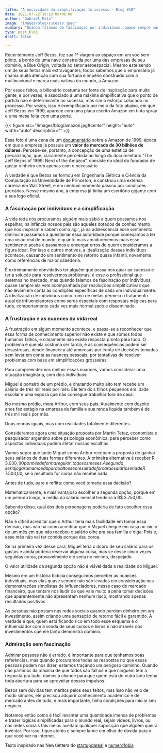 ```yaml
---
title: "A nocividade da simplificação do sucesso - Blog #10"
date: 2021-07-22T19:18:00+06:00
author: "Gabriel Mota"
image: "images/blog/sucesso.jpeg"
summary: "Quando falamos de fascinação por indivíduos, quase sempre não se levam em conta as condições específicas de cada um."
type: post_blog
draft: false

---
```

Recentemente Jeff Bezos, fez sua 1ª viagem ao espaço em um voo sem piloto, a bordo de uma nave construída por uma das empresas de seu domínio, a Blue Origin, voltada ao setor aeroespacial. Mesmo este sendo um de seus feitos mais extravagantes, todos sabemos que o empresário já chama muita atenção com sua fortuna e império construído com a multinacional e marca mais valiosa do mundo, a Amazon. 

Por esses feitos, o bilionário costuma ser fonte de inspiração para muita gente, e por vezes, é associado a uma máxima simplificativa que o ponto de partida não é determinante no sucesso, mas sim o esforço colocado no processo. Por vezes, isso é exemplificado por meio da foto abaixo, em que Jeff Bezos em 1999, aparece com uma placa escrito Amazon em tinta spray e uma mesa feita com uma porta.

{{< figure src="/images/blog/amazon.jpg#center" height="auto" width="auto" description="" >}}

Essa foto é uma cena de um [documentário](https://www.youtube.com/watch?v=InEgmXhU4KA) sobre a Amazon de 1999, época em que a empresa já possuía um **valor de mercado de 30 bilhões de dólares.** Percebe-se, portanto, a concepção de uma estética de precarização, que, claramente percebida ao longo do documentário “The Jeff Bezos of 1999: Nerd of the Amazon”, consiste no ideal do fundador de gastar dinheiro com apenas com o necessário. 

A verdade é que Bezos se formou em Engenharia Elétrica e Ciência da Computação na Universidade de Princeton, e construiu uma extensa carreira em Wall Street, e em nenhum momento passou por condições precárias. Nesse mesmo ano, a empresa já tinha um escritório gigante com a sua logo oficial.

### A fascinação por indivíduos e a simplificação

A vida toda nós procuramos alguém mais sábio a quem possamos nos espelhar, na infância nossos pais são aqueles dotados de conhecimento que nos inspiram e sabem como agir, já na adolescência esse sentimento diminui e passamos a questionar essa autoridade porque começamos a ter uma visão real de mundo, e quanto mais amadurecemos mais esse sentimento acaba e passamos a enxergar erros de quem consideramos a figura ideal. Por isso e outros motivos, a idealização desses indivíduos acontece, causando um sentimento de retorno quase infantil, novamente como referências de maior sabedoria. 

É extremamente convidativo ter alguém que possa nos guiar ao sucesso e ter a solução para resolvermos problemas, é esse o profissional que seremos no mercado, mas quando falamos de fascinação por indivíduos, quase sempre ela vem acompanhada por resoluções simplificativas que não levam em conta as condições específicas de cada um individualmente. A idealização de indivíduos como rumo de metas permeia o tratamento atual de influenciadores como seres especiais com respostas mágicas para tudo, comportamento cada vez mais normalizado e disseminado.


### A frustração e as nuances da vida real

A frustração em algum momento acontece, e passa-se a reconhecer que essa forma de conhecimento superior não existe e que somos todos humanos falhos, e claramente não existe resposta pronta para tudo. O problema é que ela costuma ser tardia, e as consequências podem ser desastrosas, desde financeira até amorosas por conta de decisões tomadas sem levar em conta as nuances pessoais, por tentativas de resolver problemas com base em simplificações grosseiras.

Para compreendermos melhor essas nuances, vamos considerar uma situação imaginária, com dois indivíduos:

Miguel é porteiro de um prédio, e chutando muito alto tem recebe um salário de três mil reais por mês. Ele tem dois filhos pequenos em idade escolar e uma esposa que não consegue trabalhar fora de casa. 

No mesmo prédio, mora Arthur, com seus pais. Atualmente com dezoito anos faz estágio na empresa da família e sua renda líquida também é de três mil reais por mês.

Duas rendas iguais, mas com realidades totalmente diferentes.

Consideramos agora uma situação proposta por Martín Tetaz, economista e pesquisador argentino sobre psicologia econômica, para perceber como aspectos individuais podem afetar nossas escolhas.

Vamos supor que tanto Miguel como Arthur recebam a proposta de ganhar seus salários de duas formas diferentes. A primeira alternativa é receber R $3.000,00 por mês de forma regular, todos os meses. A segunda, seria jogar uma moeda para o alto e se o resultado for cara o salário seria de R$ 7.500,00, se o resultado for coroa não recebe nada.

Antes de tudo, pare e reflita: como você tomaria essa decisão?

Matematicamente, é mais vantajoso escolher a segunda opção, porque em um período longo, a média do salário mensal tenderia à R$ 3.750,00. 

Sabendo disso, qual dos dois personagens poderia de fato escolher essa opção?

Não é difícil acreditar que o Arthur teria mais facilidade em tomar essa decisão, mas não há como acreditar que o Miguel chegue em casa no início de um mês em que não recebeu o salário olhe pra sua família e diga: Pois é, esse mês não vai ter comida porque deu coroa.

Se na primeira vez desse cara, Miguel teria o dobro de seu salário para os gastos e ainda poderia reservar alguma coisa, mas se desse cinco vezes seguidas coroa, provavelmente ele seria no mínimo, despejado.

O valor utilidade da segunda opção não é viável dada a realidade do Miguel.

Mesmo em um história fictícia conseguimos perceber as nuances individuais, mas elas quase sempre não são levadas em consideração nas demonstrações simplistas de influenciadores, nesse caso do mercado financeiro, que tentam nos iludir de que vale muito a pena tomar decisões que aparentemente não apresentam nenhum risco, mostrando apenas resultados positivos.

As pessoas não postam nas redes sociais quando perdem dinheiro em um investimento, assim criando uma sensação de retorno fácil e garantido. A verdade é que, quem está ficando rico em todo esse esquema é o influenciador com a venda de seus cursos e livros e não através dos investimentos que ele tanto demonstra domínio. 

### Admiração sem fascinação

Admirar pessoas não é errado, é importante para que tenhamos boas referências, mas quando procuramos todas as respostas no que essas pessoas podem nos dizer, estamos traçando um perigoso caminho. Quando não partimos da máxima de que todos são falhos e que ninguém tem a resposta pra tudo, damos a chance para que quem está do outro lado tenha toda abertura para se aproveitar desses impulsos.

Bezos sem dúvidas tem méritos pelos seus feitos, mas isso não veio de modo simples, ele precisou adquirir conhecimento acadêmico e de mercado antes de tudo, e mais importante, tinha condições para iniciar seu negócio.

Notamos então como é fácil levantar uma quantidade imensa de problemas e trazer lógicas simplificadas para o mundo real, sejam vídeos, livros, ou nas redes sociais tais meios aceitam qualquer suposição que alguém queira inventar. Por isso, fique atento e sempre lance um olhar de dúvida para o que você ver na internet.


Texto inspirado nas Newsletters do [startupdareal](https://www.instagram.com/startupdareal) e [numerofobia](https://www.instagram.com/numerofobia)